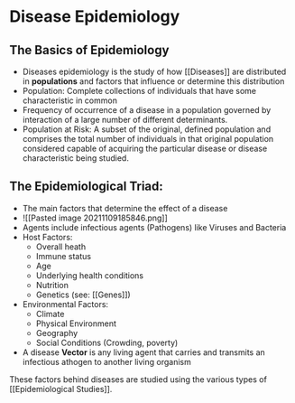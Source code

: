 # Disease Epidemiology
##  The Basics of Epidemiology
-   Diseases epidemiology is the study of how [[Diseases]] are distributed in **populations** and factors that influence or determine this distribution
-   Population: Complete collections of individuals that have some characteristic in common
-   Frequency of occurrence of a disease in a population governed by interaction of a large number of different determinants.
-   Population at Risk: A subset of the original, defined population and comprises the total number of individuals in that original population considered capable of acquiring the particular disease or disease characteristic being studied.
## The Epidemiological Triad:
- The main factors that determine the effect of a disease
- ![[Pasted image 20211109185846.png]]
-  Agents include infectious agents (Pathogens) like Viruses and Bacteria
-  Host Factors:
	- Overall heath
	-   Immune status
	-   Age
	-   Underlying health conditions
	-   Nutrition
	-   Genetics (see: [[Genes]])
-   Environmental Factors:
	-   Climate
	-   Physical Environment
	-   Geography
	-   Social Conditions (Crowding, poverty)
-   A disease **Vector** is any living agent that carries and transmits an infectious athogen to another living organism

These factors behind diseases are studied using the various types of [[Epidemiological Studies]].
